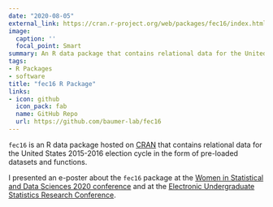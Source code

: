```yaml
---
date: "2020-08-05"
external_link: https://cran.r-project.org/web/packages/fec16/index.html
image:
  caption: ''
  focal_point: Smart
summary: An R data package that contains relational data for the United States 2015-2016 election cycle in the form of pre-loaded datasets and functions.
tags:
- R Packages
- software
title: "fec16 R Package"
links:
- icon: github
  icon_pack: fab
  name: GitHub Repo
  url: https://github.com/baumer-lab/fec16
---
```


`fec16` is an R data package hosted on [CRAN](https://CRAN.R-project.org/package=fec16) that contains relational data for the United States 2015-2016 election cycle in the form of pre-loaded datasets and functions.

I presented an e-poster about the `fec16` package at the [Women in Statistical and Data Sciences 2020 conference](https://github.com/mariumtapal/presentations/blob/master/wsds-2020/wsds_2020_poster.pdf) and at the [Electronic Undergraduate Statistics Research Conference](https://rawgit.com/mariumtapal/presentations/blob/master/eUSR-2020/pres.html).


